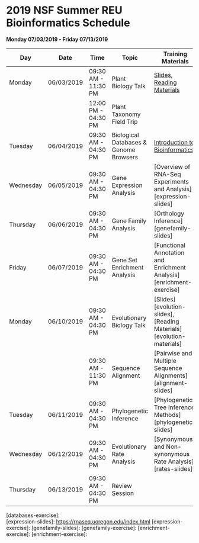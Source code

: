 # 2019 NSF Summer REU Bioinformatics Schedule

**Monday 07/03/2019 - Friday 07/13/2019**

| **Day**    | **Date**	  | **Time**            | **Topic**                              | **Training Materials**                                                | **Exercises**                                    | **Location**           |**Instructor**       |
| --------   | -------------   | --------            | ---------                              | ---------                                                             | -----------                                      | -----------            | ------------        |
| Monday     | 06/03/2019 | 09:30 AM - 11:30 PM | Plant Biology Talk                     | [Slides][biology-slides], [Reading Materials][biology-materials]      |                                                  | 422 Life Sciences Bldg | Mark                |
|            |            | 12:00 PM - 04:30 PM | Plant Taxonomy Field Trip              |                                                                       |                                                  |                        | Claude              |
| Tuesday    | 06/04/2019 | 09:30 AM - 04:30 PM | Biological Databases & Genome Browsers | [Introduction to Bioinformatics][databases-slides]                    | [Database Searching][databases-exercise]         | 402 Life Sciences Bldg | Eric                |
| Wednesday  | 06/05/2019 | 09:30 AM - 04:30 PM | Gene Expression Analysis               | [Overview of RNA-Seq Experiments and Analysis][expression-slides]     | [DE Analysis][expression-exercise]               | 402 Life Sciences Bldg | Noah                |
| Thursday   | 06/06/2019 | 09:30 AM - 04:30 PM | Gene Family Analysis                   | [Orthology Inference][genefamily-slides]                              | [Orthogroup Sorting][genefamily-exercise]        | 402 Life Sciences Bldg | Prakash             |
| Friday     | 06/07/2019 | 09:30 AM - 04:30 PM | Gene Set Enrichment Analysis           | [Functional Annotation and Enrichment Analysis][enrichment-exercise]  | [Gene Ontology Analysis][enrichment-exercise]    | 402 Life Sciences Bldg | Noah                |
| Monday     | 06/10/2019 | 09:30 AM - 04:30 PM | Evolutionary Biology Talk              | [Slides][evolution-slides], [Reading Materials][evolution-materials]  |                                                  | 403 Life Sciences Bldg | Claude              |
|            |            | 09:30 AM - 11:30 PM | Sequence Alignment                     | [Pairwise and Multiple Sequence Alignments][alignment-slides]         | [Orthogroup Alignments][alignment-exercise]      | 402 Life Sciences Bldg | Eric                |
| Tuesday    | 06/11/2019 | 09:30 AM - 04:30 PM | Phylogenetic Inference                 | [Phylogenetic Tree Inference Methods][phylogenetic-slides]            | [Orthogroup Phylogenies][phylogenetic-exercise]  | 402 Life Sciences Bldg | Prakash             |
| Wednesday  | 06/12/2019 | 09:30 AM - 04:30 PM | Evolutionary Rate Analysis             | [Synonymous and Non-synonymous Rate Analysis][rates-slides]           | [Kaks Analysis][rates-exercise]                  | 402 Life Sciences Bldg | Noah                |
| Thursday   | 06/13/2019 | 09:30 AM - 04:30 PM | Review  Session                        |                                                                       |                                                  |                        | Noah, Eric, Prakash |

[biology-slides]:        http://bigdata.bx.psu.edu/NSF_Summer_REU/materials/
[biology-materials]:     http://bigdata.bx.psu.edu/NSF_Summer_REU/materials/
[databases-slides]:      https://bioboot.github.io/bioinf525_w16/class-material/lecture1-1_525_W16_large.pdf
[databases-exercise]:      
[expression-slides]:     https://rnaseq.uoregon.edu/index.html
[expression-exercise]:
[genefamily-slides]:
[genefamily-exercise]:
[enrichment-exercise]:
[enrichment-exercise]:
